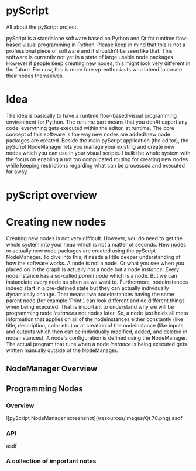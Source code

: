 # pyScript
All about the pyScript project.

pyScript is a standalone software based on Python and Qt for runtime flow-based visual programming in Python. Please keep in mind that this is not a professional piece of software and it shouldn't be seen like that.
This software is currently not yet in a state of large usable node packages. However if people keep creating new nodes, this might look very different in the future. For now, this is more fore vp-enthusiasts who intend to create their nodes themselves.

# Idea
The idea is basically to have a runtime flow-based visual programming environment for Python. The runtime part means that you don#t export any code, everything gets executed within the editor, at runtime. The core concept of this software is the way new nodes are added/new node packages are created. Beside the main pyScript application (the editor), the pyScript NodeManager lets you manage your existing and create new nodes which you can use in your visual scripts. I built the whole system with the focus on enabling a not too complicated routing for creating new nodes while keeping restrictions regarding what can be processed and executed far away.

# pyScript overview

# Creating new nodes
Creating new nodes is not very difficult. However, you do need to get the whole system into your head which is not a matter of seconds. New nodes or actually new node packages are created using the pyScript NodeManager. To dive into this, it needs a little deeper understanding of how the software works.
A node is not a node. Or what you see when you placed on in the graph is actually not a node but a node _instance_. Every nodeinstance has a so-called _parent node_ which is a node. But we can instanciate every node as often as we want to. Furthermore, nodeinstances indeed start in a pre-defined state but they can actually individually dynamically change. That means two nodeinstances having the same parent node (for example 'Print') can look different and do different things when being executed. That is important to understand why we will be programming node _instances_ not nodes later. So, a node just holds all meta information that applies on all of the nodeinstances either constantly (like title, description, color etc.) or at creation of the nodeinstance (like inputs and outputs which then can be individually modified, added, and deleted in nodeinstances).
A node's configuration is defined using the NodeManager. The actual program that runs when a node _instance_ is being executed gets written manually outside of the NodeManager.

## NodeManager Overview

## Programming Nodes
### Overview
![pyScript NodeManager screenshot](/resources/images/Qt 70.png)
asdf
### API
asdf
### A collection of important notes
